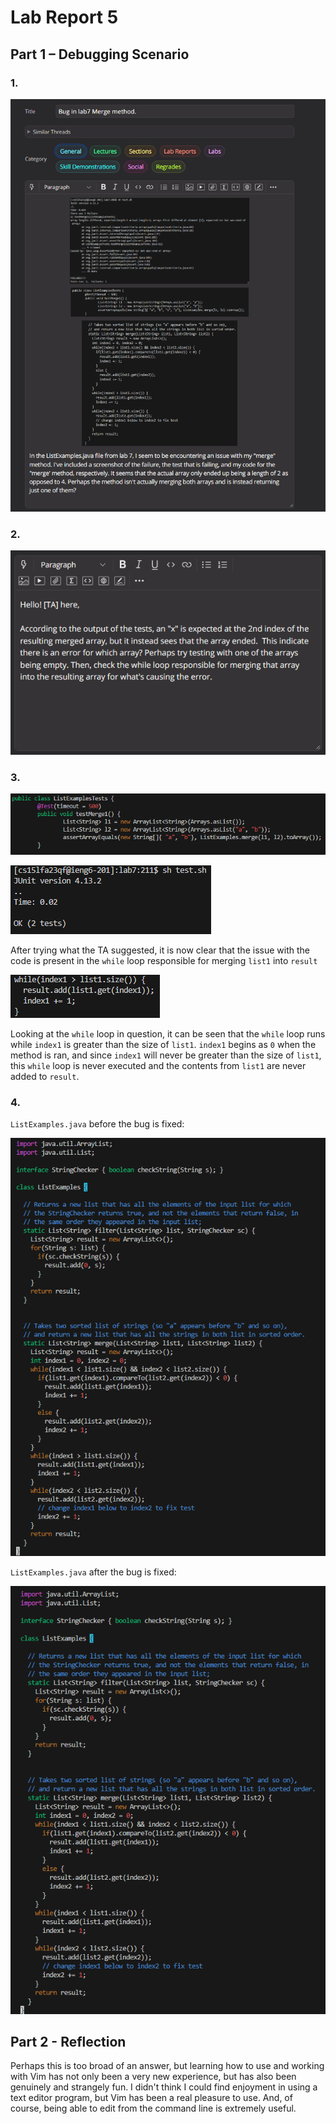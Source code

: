 # Lab Report 5

## Part 1 – Debugging Scenario

### 1.

![Image](../labreport5-images/labreport5-1.png)

### 2.

![Image](../labreport5-images/labreport5-2.png)

### 3.

![Image](../labreport5-images/labreport5-3.png)

![Image](../labreport5-images/labreport5-3-1.png)

After trying what the TA suggested, it is now clear that the issue with the code is present in the `while` loop responsible for merging `list1` into `result`

![Image](../labreport5-images/labreport5-3-2.png)

Looking at the `while` loop in question, it can be seen that the `while` loop runs while `index1` is greater than the size of `list1`. `index1` begins as `0` when the method is ran, and since `index1` will never be greater than the size of `list1`, this `while` loop is never executed and the contents from `list1` are never added to `result`.

### 4.

`ListExamples.java` before the bug is fixed:

![Image](../labreport5-images/labreport5-4.png)

`ListExamples.java` after the bug is fixed:

![Image](../labreport5-images/labreport5-4-1.png)

## Part 2 - Reflection

Perhaps this is too broad of an answer, but learning how to use and working with Vim has not only been a very new experience, but has also been genuinely and strangely fun. I didn't think I could find enjoyment in using a text editor program, but Vim has been a real pleasure to use. And, of course, being able to edit from the command line is extremely useful.
